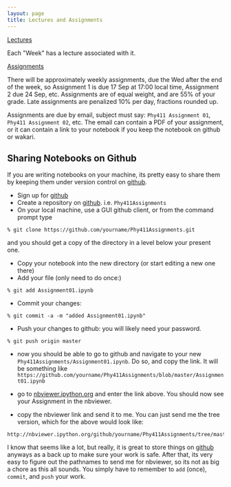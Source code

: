 ```yaml
---
layout: page
title: Lectures and Assignments
---
```


[Lectures](http://nbviewer.ipython.org/github/jklymak/Phy411/tree/master/lectures/)

Each "Week" has a lecture associated with it. 

[Assignments](http://nbviewer.ipython.org/github/jklymak/Phy411/tree/master/assignments/)

There will be approximately weekly assignments, due the Wed after the end of the week, so Assignment 1 is due 17 Sep at 17:00 local time, Assignment 2 due 24 Sep, etc.  Assignments are of equal weight, and are 55% of your grade.  Late assignments are penalized 10% per day, fractions rounded up.  

Assignments are due by email, subject must say: `Phy411 Assignment 01`, `Phy411 Assignment 02`, etc.  The email can contain a PDF of your assignment, or it can contain a link to your notebook if you keep the notebook on github or wakari.  

## Sharing Notebooks on Github ##


If you are writing notebooks on your machine, its pretty easy to share them by keeping them under version control on [github][github].  

  - Sign up for [github][github]
  - Create a repository on [github][github].  i.e. `Phy411Assignments`
  - On your local machine, use a GUI github client, or from the command prompt type 
  
```
% git clone https://github.com/yourname/Phy411Assignments.git
```

and you should get a copy of the directory in a level below your present one.
  
  - Copy your notebook into the new directory (or start editing a new one there)
  - Add your file (only need to do once:)
  
```
% git add Assignment01.ipynb
```

  - Commit your changes:
  
```
% git commit -a -m "added Assignment01.ipynb"
```

  - Push your changes to github: you will likely need your password.

```
% git push origin master
```

  - now you should be able to go to github and navigate to your new `Phy411Assignments/Assignment01.ipynb`.  Do so, and copy the link.  It will be something like
`https://github.com/yourname/Phy411Assignments/blob/master/Assignment01.ipynb`

  - go to [nbviewer.ipython.org](nbviewer.ipython.org) and enter the link above.  You should now see your Assignment in the nbviewer.  

  - copy the nbviewer link and send it to me.  You can just send me the tree version, which for the above would look like:

```
http://nbviewer.ipython.org/github/yourname/Phy411Assignments/tree/master/
```


I know that seems like a lot, but really, it is great to store things on [github][github] anyways as a back up to make sure your work is safe.  After that, its very easy to figure out the pathnames to send me for nbviewer, so its not as big a chore as this all sounds.  You simply have to remember to `add` (once), `commit`, and `push` your work.





[github]: https://github.com





